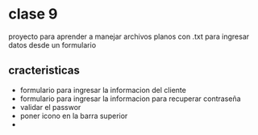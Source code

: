 # clase 9 

proyecto para aprender a manejar archivos planos con .txt para ingresar datos desde un formulario


## cracteristicas 

* formulario para ingresar la informacion del cliente
* formulario para ingresar la informacion para recuperar contraseña
* validar el passwor
* poner icono en la barra superior
* 